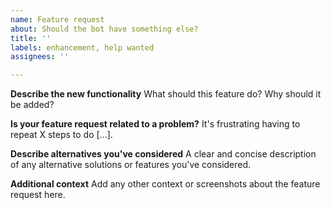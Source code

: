 ```yaml
---
name: Feature request
about: Should the bot have something else?
title: ''
labels: enhancement, help wanted
assignees: ''

---
```


**Describe the new functionality**
What should this feature do? Why should it be added?

**Is your feature request related to a problem?**
It's frustrating having to repeat X steps to do [...].

**Describe alternatives you've considered**
A clear and concise description of any alternative solutions or features you've considered.

**Additional context**
Add any other context or screenshots about the feature request here.
